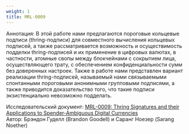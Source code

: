 ```yaml
---
weight: 1
title: MRL-0009
---
```


Аннотация: В этой работе нами предлагаются пороговые кольцевые подписи (thring-подписи) для совместного вычисления кольцевых подписей, а также рассматривается возможность и осуществимость подделки thring-подписей и их применение в цифровых валютах, в частности, атомные свопы между блокчейнами с сокрытием лица, осуществляющего трату, с обеспечением конфиденциальности сумм без доверенных настроек. Также в работе нами представлен вариант реализации thring-подписей, называемый нами связываемыми спонтанными пороговыми анонимными групповыми подписями, а также приводится доказательство того, что такие подписи экзистенциально невозможно подделать.​

Исследовательский документ: [MRL-0009: Thring Signatures and their Applications to Spender-Ambiguous Digital Currencies](https://web.getmonero.org/ru/resources/research-lab/pubs/MRL-0009.pdf)  
Автор: Брэндон Гуделл (Brandon Goodell) и Саранг Ноезер (Sarang Noether)   
